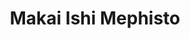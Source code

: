 --- 
title: "Makai Ishi Mephisto"
publishdate: "2019-6-30T16:48:46+02:00"
src: "https://365manga.net/manga/makai-ishi-mephisto"
image: "https://data.365manga.net/images/thumbnails/15885-makai-ishi-mephisto.jpg"
description: "Doctor Mephisto is a man who is as skillful and handsome as he is mysterious and terrifying. He can cure any illness, heal fatal injuries, transform lead to gold, summon vicious monsters to do his bidding and perhaps even...revive the dead!?"
---